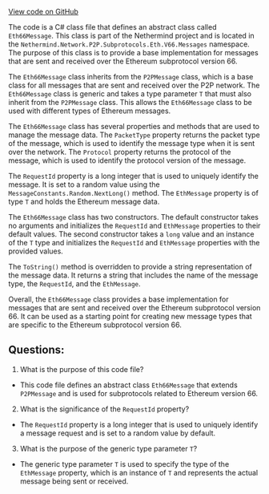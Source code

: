 [View code on GitHub](https://github.com/NethermindEth/nethermind/src/Nethermind/Nethermind.Network/P2P/Subprotocols/Eth/V66/Messages/Eth66Message.cs)

The code is a C# class file that defines an abstract class called `Eth66Message`. This class is part of the Nethermind project and is located in the `Nethermind.Network.P2P.Subprotocols.Eth.V66.Messages` namespace. The purpose of this class is to provide a base implementation for messages that are sent and received over the Ethereum subprotocol version 66.

The `Eth66Message` class inherits from the `P2PMessage` class, which is a base class for all messages that are sent and received over the P2P network. The `Eth66Message` class is generic and takes a type parameter `T` that must also inherit from the `P2PMessage` class. This allows the `Eth66Message` class to be used with different types of Ethereum messages.

The `Eth66Message` class has several properties and methods that are used to manage the message data. The `PacketType` property returns the packet type of the message, which is used to identify the message type when it is sent over the network. The `Protocol` property returns the protocol of the message, which is used to identify the protocol version of the message.

The `RequestId` property is a long integer that is used to uniquely identify the message. It is set to a random value using the `MessageConstants.Random.NextLong()` method. The `EthMessage` property is of type `T` and holds the Ethereum message data.

The `Eth66Message` class has two constructors. The default constructor takes no arguments and initializes the `RequestId` and `EthMessage` properties to their default values. The second constructor takes a `long` value and an instance of the `T` type and initializes the `RequestId` and `EthMessage` properties with the provided values.

The `ToString()` method is overridden to provide a string representation of the message data. It returns a string that includes the name of the message type, the `RequestId`, and the `EthMessage`.

Overall, the `Eth66Message` class provides a base implementation for messages that are sent and received over the Ethereum subprotocol version 66. It can be used as a starting point for creating new message types that are specific to the Ethereum subprotocol version 66.
## Questions: 
 1. What is the purpose of this code file?
- This code file defines an abstract class `Eth66Message` that extends `P2PMessage` and is used for subprotocols related to Ethereum version 66.

2. What is the significance of the `RequestId` property?
- The `RequestId` property is a long integer that is used to uniquely identify a message request and is set to a random value by default.

3. What is the purpose of the generic type parameter `T`?
- The generic type parameter `T` is used to specify the type of the `EthMessage` property, which is an instance of `T` and represents the actual message being sent or received.
